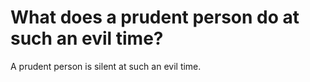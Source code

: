 # What does a prudent person do at such an evil time?

A prudent person is silent at such an evil time.
